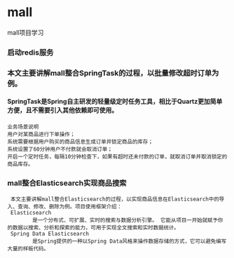 # mall
mall项目学习
### 启动redis服务



### 本文主要讲解mall整合SpringTask的过程，以批量修改超时订单为例。

#### SpringTask是Spring自主研发的轻量级定时任务工具，相比于Quartz更加简单方便，且不需要引入其他依赖即可使用。
    业务场景说明
    用户对某商品进行下单操作；
    系统需要根据用户购买的商品信息生成订单并锁定商品的库存；
    系统设置了60分钟用户不付款就会取消订单；
    开启一个定时任务，每隔10分钟检查下，如果有超时还未付款的订单，就取消订单并取消锁定的商品库存。

###  mall整合Elasticsearch实现商品搜索
     本文主要讲解mall整合Elasticsearch的过程，以实现商品信息在Elasticsearch中的导入、查询、修改、删除为例。项目使用框架介绍：
     Elasticsearch 
            是一个分布式、可扩展、实时的搜索与数据分析引擎。 它能从项目一开始就赋予你的数据以搜索、分析和探索的能力，可用于实现全文搜索和实时数据统计。
     Spring Data Elasticsearch
            是Spring提供的一种以Spring Data风格来操作数据存储的方式，它可以避免编写大量的样板代码。

